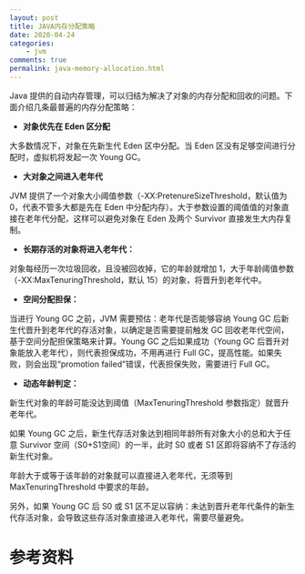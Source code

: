 ```yaml
---
layout: post
title: JAVA内存分配策略
date: 2020-04-24
categories:
    - jvm
comments: true
permalink: java-memory-allocation.html
---
```


Java 提供的自动内存管理，可以归结为解决了对象的内存分配和回收的问题。下面介绍几条最普遍的内存分配策略：

- **对象优先在 Eden 区分配**

大多数情况下，对象在先新生代 Eden 区中分配。当 Eden 区没有足够空间进行分配时，虚拟机将发起一次 Young GC。

- **大对象之间进入老年代**

JVM 提供了一个对象大小阈值参数（-XX:PretenureSizeThreshold，默认值为 0，代表不管多大都是先在 Eden 中分配内存）。大于参数设置的阈值值的对象直接在老年代分配，这样可以避免对象在 Eden 及两个 Survivor 直接发生大内存复制。

- **长期存活的对象将进入老年代：**

对象每经历一次垃圾回收，且没被回收掉，它的年龄就增加 1，大于年龄阈值参数（-XX:MaxTenuringThreshold，默认 15）的对象，将晋升到老年代中。

- **空间分配担保：**

当进行 Young GC 之前，JVM 需要预估：老年代是否能够容纳 Young GC 后新生代晋升到老年代的存活对象，以确定是否需要提前触发 GC 回收老年代空间，基于空间分配担保策略来计算。Young GC 之后如果成功（Young GC 后晋升对象能放入老年代），则代表担保成功，不用再进行 Full GC，提高性能。如果失败，则会出现“promotion failed”错误，代表担保失败，需要进行 Full GC。

- **动态年龄判定：**

新生代对象的年龄可能没达到阈值（MaxTenuringThreshold 参数指定）就晋升老年代。

如果 Young GC 之后，新生代存活对象达到相同年龄所有对象大小的总和大于任意 Survivor 空间（S0+S1空间）的一半，此时 S0 或者 S1 区即将容纳不了存活的新生代对象。

年龄大于或等于该年龄的对象就可以直接进入老年代，无须等到 MaxTenuringThreshold 中要求的年龄。

另外，如果 Young GC 后 S0 或 S1 区不足以容纳：未达到晋升老年代条件的新生代存活对象，会导致这些存活对象直接进入老年代，需要尽量避免。

# 参考资料

